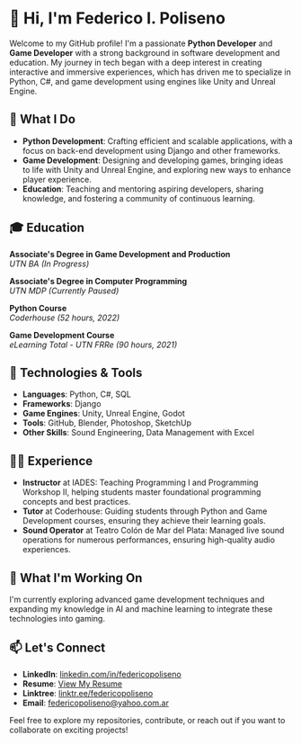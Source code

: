 # 👋 Hi, I'm Federico I. Poliseno

Welcome to my GitHub profile! I'm a passionate **Python Developer** and **Game Developer** with a strong background in software development and education. My journey in tech began with a deep interest in creating interactive and immersive experiences, which has driven me to specialize in Python, C#, and game development using engines like Unity and Unreal Engine.

## 🌟 What I Do

- **Python Development**: Crafting efficient and scalable applications, with a focus on back-end development using Django and other frameworks.
- **Game Development**: Designing and developing games, bringing ideas to life with Unity and Unreal Engine, and exploring new ways to enhance player experience.
- **Education**: Teaching and mentoring aspiring developers, sharing knowledge, and fostering a community of continuous learning.

## 🎓 Education

**Associate's Degree in Game Development and Production**  
*UTN BA (In Progress)*

**Associate's Degree in Computer Programming**  
*UTN MDP (Currently Paused)*

**Python Course**  
*Coderhouse (52 hours, 2022)*

**Game Development Course**  
*eLearning Total - UTN FRRe (90 hours, 2021)*

## 🔧 Technologies & Tools

- **Languages**: Python, C#, SQL
- **Frameworks**: Django
- **Game Engines**: Unity, Unreal Engine, Godot
- **Tools**: GitHub, Blender, Photoshop, SketchUp
- **Other Skills**: Sound Engineering, Data Management with Excel

## 🧑‍🏫 Experience

- **Instructor** at IADES: Teaching Programming I and Programming Workshop II, helping students master foundational programming concepts and best practices.
- **Tutor** at Coderhouse: Guiding students through Python and Game Development courses, ensuring they achieve their learning goals.
- **Sound Operator** at Teatro Colón de Mar del Plata: Managed live sound operations for numerous performances, ensuring high-quality audio experiences.

## 🎯 What I'm Working On

I'm currently exploring advanced game development techniques and expanding my knowledge in AI and machine learning to integrate these technologies into gaming.

## 📫 Let's Connect

- **LinkedIn**: [linkedin.com/in/federicopoliseno](https://www.linkedin.com/in/federicopoliseno/)
- **Resume**: [View My Resume](https://drive.google.com/file/d/11E_796I0J1JN10KlzZ_r0tW4GM09SmF6/view?usp=sharing)
- **Linktree**: [linktr.ee/federicopoliseno](https://linktr.ee/federicopoliseno)
- **Email**: federicopoliseno@yahoo.com.ar

Feel free to explore my repositories, contribute, or reach out if you want to collaborate on exciting projects!
